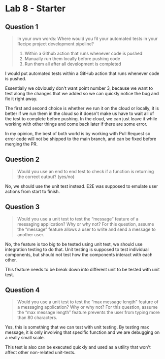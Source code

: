 # Lab 8 - Starter

## Question 1

> In your own words: Where would you fit your automated tests in your Recipe project development pipeline?
>
> 1. Within a Github action that runs whenever code is pushed
> 2. Manually run them locally before pushing code
> 3. Run them all after all development is completed

I would put automated tests within a GitHub action that runs whenever code is pushed.

Essentially we obviously don't want point number 3, because we want to test along the changes that we added so we can quickly notice the bug and fix it right away.

The first and second choice is whether we run it on the cloud or locally, it is better if we run them in the cloud so it doesn't make us have to wait all of the test to complete before pushing. In the cloud, we can just leave it while working with other things and come back later if there are some error.

In my opinion, the best of both world is by working with Pull Request so error code will not be shipped to the main branch, and can be fixed before merging the PR.

## Question 2

> Would you use an end to end test to check if a function is returning the correct output? (yes/no)

No, we should use the unit test instead. E2E was supposed to emulate user actions from start to finish.

## Question 3

> Would you use a unit test to test the “message” feature of a messaging application? Why or why not? For this question, assume the “message” feature allows a user to write and send a message to another user.

No, the feature is too big to be tested using unit test, we should use integration testing to do that. Unit testing is supposed to test individual components, but should not test how the components interact with each other.

This feature needs to be break down into different unit to be tested with unit test.

## Question 4

> Would you use a unit test to test the “max message length” feature of a messaging application? Why or why not? For this question, assume the “max message length” feature prevents the user from typing more than 80 characters.

Yes, this is something that we can test with unit testing. By testing max message, it is only involving that specific function and we are debugging on a really small scale.

This test is also can be executed quickly and used as a utility that won't affect other non-related unit-tests.
